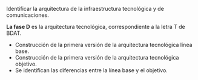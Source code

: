 Identificar la arquitectura de la infraestructura tecnológica y de comunicaciones.

**La fase D** es la arquitectura tecnológica, correspondiente a la letra T de BDAT.

- Construcción de la primera versión de la arquitectura tecnológica línea base.
- Construcción de la primera versión de la arquitectura tecnológica objetivo.
- Se identifican las diferencias entre la línea base y el objetivo.
